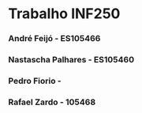 # Trabalho INF250
### André Feijó - ES105466 
### Nastascha Palhares - ES105460
### Pedro Fiorio - 
### Rafael Zardo - 105468
